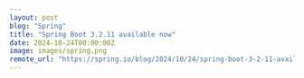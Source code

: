 ```yaml
---
layout: post
blog: "Spring"
title: "Spring Boot 3.2.11 available now"
date: 2024-10-24T00:00:00Z
image: images/spring.png
remote_url: "https://spring.io/blog/2024/10/24/spring-boot-3-2-11-available-now"
---
```

